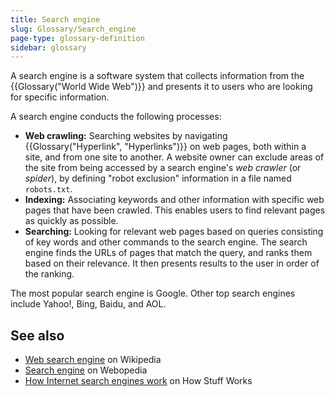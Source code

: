 ```yaml
---
title: Search engine
slug: Glossary/Search_engine
page-type: glossary-definition
sidebar: glossary
---
```


A search engine is a software system that collects information from the {{Glossary("World Wide Web")}} and presents it to users who are looking for specific information.

A search engine conducts the following processes:

- **Web crawling:** Searching websites by navigating {{Glossary("Hyperlink", "Hyperlinks")}} on web pages, both within a site, and from one site to another. A website owner can exclude areas of the site from being accessed by a search engine's _web crawler_ (or _spider_), by defining "robot exclusion" information in a file named `robots.txt`.
- **Indexing:** Associating keywords and other information with specific web pages that have been crawled. This enables users to find relevant pages as quickly as possible.
- **Searching:** Looking for relevant web pages based on queries consisting of key words and other commands to the search engine. The search engine finds the URLs of pages that match the query, and ranks them based on their relevance. It then presents results to the user in order of the ranking.

The most popular search engine is Google. Other top search engines include Yahoo!, Bing, Baidu, and AOL.

## See also

- [Web search engine](https://en.wikipedia.org/wiki/Web_search_engine) on Wikipedia
- [Search engine](https://www.webopedia.com/definitions/search-engine/) on Webopedia
- [How Internet search engines work](https://computer.howstuffworks.com/internet/basics/search-engine.htm) on How Stuff Works
